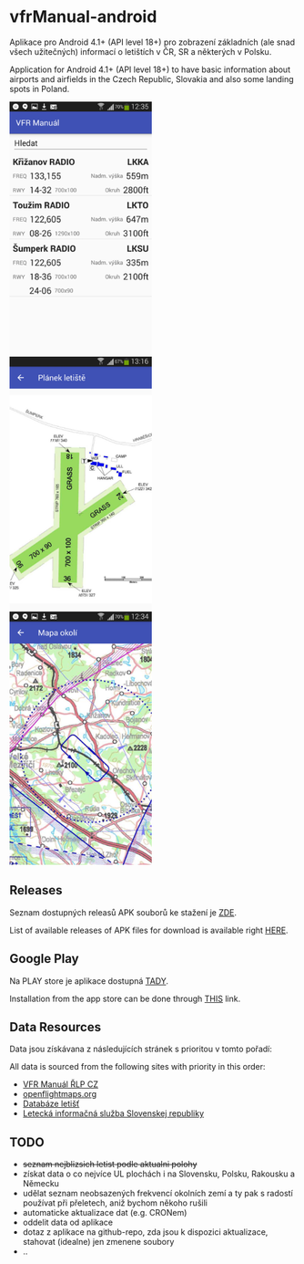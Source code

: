 # vfrManual-android

Aplikace pro Android 4.1+ (API level 18+) pro zobrazení základních (ale snad všech užitečných) informací o letištích v ČR, SR a některých v Polsku.

Application for Android 4.1+ (API level 18+) to have basic information about airports and airfields in the Czech Republic, Slovakia and also some landing spots in Poland.


<img src="https://raw.githubusercontent.com/ibisek/vfrManual-android/master/propaganda/vfr-manual1-small.png" width="250" height="444"/>&nbsp;&nbsp;<img src="https://raw.githubusercontent.com/ibisek/vfrManual-android/master/propaganda/vfr-manual2-small.png" width="250" height="444"/>&nbsp;&nbsp;<img src="https://raw.githubusercontent.com/ibisek/vfrManual-android/master/propaganda/vfr-manual3-small.png" width="250" height="444"/>

## Releases
Seznam dostupných releasů APK souborů ke stažení je [ZDE](https://github.com/ibisek/vfrManual-android/releases).

List of available releases of APK files for download is available right [HERE](https://github.com/ibisek/vfrManual-android/releases).

## Google Play
Na PLAY store je aplikace dostupná [TADY](https://play.google.com/store/apps/details?id=com.ibisek.vfrmanualcz).

Installation from the app store can be done through [THIS](https://play.google.com/store/apps/details?id=com.ibisek.vfrmanualcz) link.


## Data Resources
Data jsou získávana z následujících stránek s prioritou v tomto pořadí:

All data is sourced from the following sites with priority in this order:

* [VFR Manuál ŘLP CZ](http://lis.rlp.cz/vfrmanual/)
* [openflightmaps.org](https://openflightmaps.org/live/)
* [Databáze letišť](http://www.aerobaze.cz/gps/)
* [Letecká informačná služba Slovenskej republiky](https://aim.lps.sk/web/)

## TODO 
* ~~seznam nejblizsich letist podle aktualni polohy~~
* získat data o co nejvíce UL plochách i na Slovensku, Polsku, Rakousku a Německu
* udělat seznam neobsazených frekvencí okolních zemí a ty pak s radostí používat při přeletech, aniž bychom někoho rušili
* automaticke aktualizace dat (e.g. CRONem)
* oddelit data od aplikace
* dotaz z aplikace na github-repo, zda jsou k dispozici aktualizace, stahovat (idealne) jen zmenene soubory
* ..
